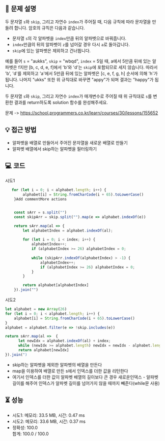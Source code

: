 ## 📌 문제 설명

<p>두 문자열 <code>s</code>와 <code>skip</code>, 그리고 자연수 <code>index</code>가 주어질 때, 다음 규칙에 따라 문자열을 만들려 합니다. 암호의 규칙은 다음과 같습니다.</p>

<ul>
<li>문자열 <code>s</code>의 각 알파벳을 <code>index</code>만큼 뒤의 알파벳으로 바꿔줍니다.</li>
<li><code>index</code>만큼의 뒤의 알파벳이 <code>z</code>를 넘어갈 경우 다시 <code>a</code>로 돌아갑니다.</li>
<li><code>skip</code>에 있는 알파벳은 제외하고 건너뜁니다.</li>
</ul>

<p>예를 들어 <code>s</code> = "aukks", <code>skip</code> = "wbqd", <code>index</code> = 5일 때, a에서 5만큼 뒤에 있는 알파벳은 f지만 [b, c, d, e, f]에서 'b'와 'd'는 <code>skip</code>에 포함되므로 세지 않습니다. 따라서 'b', 'd'를 제외하고 'a'에서 5만큼 뒤에 있는 알파벳은 [c, e, f, g, h] 순서에 의해 'h'가 됩니다. 나머지 "ukks" 또한 위 규칙대로 바꾸면 "appy"가 되며 결과는 "happy"가 됩니다.</p>

<p>두 문자열 <code>s</code>와 <code>skip</code>, 그리고 자연수 <code>index</code>가 매개변수로 주어질 때 위 규칙대로 <code>s</code>를 변환한 결과를 return하도록 solution 함수를 완성해주세요.</p>


문제 -> https://school.programmers.co.kr/learn/courses/30/lessons/155652


## 💡 접근 방법

- 알파벳을 배열로 만들어서 주어진 문자열을 새로운 배열로 만들기
- 알파벳 배열에서 skip하는 알파벳을 필터링하기


## 💻 코드

시도1
```js
   for (let i = 0; i < alphabet.length; i++) {
        alphabet[i] = String.fromCharCode(i + 65).toLowerCase()
    }Add commentMore actions


    const sArr = s.split("")
    const skipArr = skip.split("").map(e => alphabet.indexOf(e))

    return sArr.map(al => {
        let alphabetIndex = alphabet.indexOf(al);
        
        for (let i = 0; i < index; i++) {
            alphabetIndex++;
            if (alphabetIndex >= 26) alphabetIndex = 0;
            
            while (skipArr.indexOf(alphabetIndex) > -1) {
                alphabetIndex++;
                if (alphabetIndex >= 26) alphabetIndex = 0;
            }
        }

        return alphabet[alphabetIndex]
    }).join("")
```

시도2
```js
let alphabet = new Array(26)
for (let i = 0; i < alphabet.length; i++) {
    alphabet[i] = String.fromCharCode(i + 65).toLowerCase()
}
alphabet = alphabet.filter(e => !skip.includes(e))

return sArr.map(al =>  {
      let newIdx = alphabet.indexOf(al) + index;
      while (newIdx >= alphabet.length) newIdx = newIdx - alphabet.length;Add commentMore actions
      return alphabet[newIdx]
}).join(")
```
- skip하는 알파벳을 제외한 알파벳의 배열을 만든다
- map을 이용하여 배열로 만든 s에서 인덱스를 더한 값을 리턴한다
- 여기서 인덱스를 더한 값이 알파벳 배열의 길이보다 큰 경우 새로운인덱스 - 알파벳길이를 해주어 인덱스가 알파벳 길이를 넘어가지 않을 때까지 빼준다(while문 사용)

## ⏳ 성능
- 시도1: 메모리: 33.5 MB, 시간: 0.47 ms
- 시도2: 메모리: 33.6 MB, 시간: 0.37 ms
- 정확성: 100.0<br/>합계: 100.0 / 100.0
